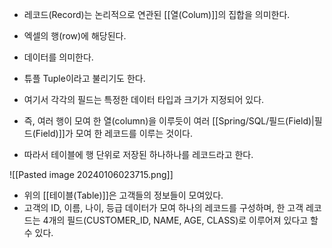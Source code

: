 - 레코드(Record)는 논리적으로 연관된 [[열(Colum)]]의 집합을 의미한다.
- 엑셀의 행(row)에 해당된다. 
- 데이터를 의미한다.
- 튜플 Tuple이라고 불리기도 한다.

- 여기서 각각의 필드는 특정한 데이터 타입과 크기가 지정되어 있다.
- 즉, 여러 행이 모여 한 열(column)을 이루듯이 여러 [[Spring/SQL/필드(Field)|필드(Field)]]가 모여 한 레코드를 이루는 것이다.
- 따라서 테이블에 행 단위로 저장된 하나하나를 레코드라고 한다.

![[Pasted image 20240106023715.png]]

- 위의 [[테이블(Table)]]은 고객들의 정보들이 모여있다.
- 고객의 ID, 이름, 나이, 등급 데이터가 모여 하나의 레코드를 구성하며, 한 고객 레코드는 4개의 필드(CUSTOMER_ID, NAME, AGE, CLASS)로 이루어져 있다고 할 수 있다.